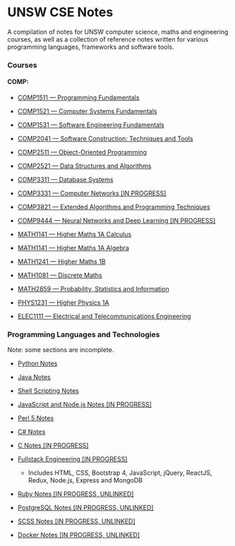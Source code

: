 # UNSW CSE Notes
A compilation of notes for UNSW computer science, maths and engineering courses, as well as a collection of reference notes written for various programming languages, frameworks and software tools.

### Courses

#### COMP:
- <a href="https://www.notion.so/tymz/COMP1511-Programming-Fundamentals-dd71641eb8cb4d5f851db730cd07b941">COMP1511 — Programming Fundamentals</a>

- <a href="https://www.notion.so/tymz/COMP1521-Computer-Systems-Fundamentals-a0976cf0fcd34bb49360887a9167ae09">COMP1521 — Computer Systems Fundamentals</a>

- <a href="https://www.notion.so/tymz/COMP1531-Software-Engineering-Fundamentals-61b3b7b9d65148b0835ad62c934257de">COMP1531 — Software Engineering Fundamentals</a>

- <a href="https://www.notion.so/tymz/COMP2041-Software-Construction-Techniques-and-Tools-2965b1dd191c4bbf8ac131bbc9e9a74d">COMP2041 — Software Construction: Techniques and Tools</a>

- <a href="https://www.notion.so/tymz/COMP2511-Object-Oriented-Programming-cf5f3f332e10416caede894ec3e00d9d">COMP2511 — Object-Oriented Programming</a>

- <a href="https://www.notion.so/tymz/COMP2521-Data-Structures-and-Algorithms-708288ca10b541e5b21bd26a1179f52b">COMP2521 — Data Structures and Algorithms</a>

- <a href="https://www.notion.so/tymz/COMP3311-Database-System-2e574e205ef54dee8a525e13fa0ad48c">COMP3311 — Database Systems</a>

- <a href="https://www.notion.so/tymz/COMP3331-Computer-Networks-e151e541990941ec9d493d50d43eab75">COMP3331 — Computer Networks [IN PROGRESS]</a>

- <a href="https://docs.google.com/document/d/11XoevcA9kJeEW5sUtsIWotC34pyllP7mIRXsw3aqr3M/edit?usp=sharing">COMP3821 — Extended Algorithms and Programming Techniques</a>

- <a href="https://github.com/Tymotex/Neural-Networks">COMP9444 — Neural Networks and Deep Learning [IN PROGRESS]</a>

- <a href="https://docs.google.com/document/d/1LdtCi2MAIJy8ItS3NaAw9MrGN-X0fFn7ksCnMiXYh4c/edit?usp=sharing">MATH1141 — Higher Maths 1A Calculus</a>

- <a href="https://docs.google.com/document/d/15KoR6syt5e-zaSeH7EBPJhAZ6yMdNtmw0U6g_B1Mtl4/edit?usp=sharing">MATH1141 — Higher Maths 1A Algebra</a>

- <a href="https://docs.google.com/document/d/1W7v--PD80hQpHape7nOrFM3ckNl405Dt3aanLbf2_GU/edit?usp=sharing">MATH1241 — Higher Maths 1B</a>

- <a href="https://docs.google.com/document/d/10OiXvUbSTHCY5np_lF6_NmiMb1kbwqRlFuxARVdrwK8/edit?usp=sharing">MATH1081 — Discrete Maths</a>

- <a href="https://docs.google.com/document/d/1kOXD5diju1czseLrlawLffhVmk-4icND7aRNz0kookU/edit?usp=sharing">MATH2859 — Probability, Statistics and Information</a>

- <a href="https://docs.google.com/document/d/1kLp2xoe9ZaSIPN1se_cxo88BdgZ0lhNCcKaDNscubZI/edit?usp=sharing">PHYS1231 — Higher Physics 1A</a>

- <a href="https://docs.google.com/document/d/1kfDYovtexJm7El1bjilbnDCDj0MJ2gCsYk8Rh4gmMp0/edit?usp=sharing">ELEC1111 — Electrical and Telecommunications Engineering</a>

### Programming Languages and Technologies

Note: some sections are incomplete.

- <a href="https://www.notion.so/tymz/Python-Reference-32854bb805054c449d0f6f05e39bb3fb">Python Notes</a>

- <a href="https://www.notion.so/tymz/Java-Reference-e2015d8383bc4913af958e6af89be09a">Java Notes</a>

- <a href="https://www.notion.so/tymz/Bash-Shell-Scripting-Reference-9df017e0684e44d18b63ce5bb289e70c">Shell Scripting Notes</a>

- <a href="https://www.notion.so/tymz/JavaScript-and-Node-js-Reference-da609ced2bdd4297ade21e3c200e5498">JavaScript and Node.js Notes [IN PROGRESS]</a>

- <a href="https://www.notion.so/tymz/Perl-5-Reference-1602c0345a7440b2970a8d9f582d4514">Perl 5 Notes</a>

- <a href="https://www.notion.so/tymz/C-Reference-959b4b9a83dd46a6a9605c4205d2f466">C# Notes</a>

- <a href="https://www.notion.so/tymz/C-bb85007d7acb4b3aa7e690fce833408e">C Notes [IN PROGRESS]</a>

- <a href="https://www.notion.so/tymz/Fullstack-Engineering-394ebcac962a46dc81376fb8581a603b">Fullstack Engineering [IN PROGRESS]</a>
    - Includes HTML, CSS, Bootstrap 4, JavaScript, jQuery, ReactJS, Redux, Node.js, Express and MongoDB

- <a href="">Ruby Notes [IN PROGRESS, UNLINKED]</a>

- <a href="">PostgreSQL Notes [IN PROGRESS, UNLINKED]</a>

- <a href="">SCSS Notes [IN PROGRESS, UNLINKED]</a>

- <a href="">Docker Notes [IN PROGRESS, UNLINKED]</a>


